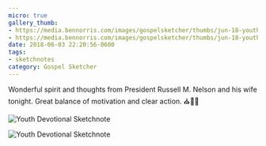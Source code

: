 ```yaml
---
micro: true
gallery_thumb:
- https://media.bennorris.com/images/gospelsketcher/thumbs/jun-18-youth-devotional-01.jpg
- https://media.bennorris.com/images/gospelsketcher/thumbs/jun-18-youth-devotional-02.jpg
date: 2018-06-03 22:20:56-0600
tags:
- sketchnotes
category: Gospel Sketcher
---
```


Wonderful spirit and thoughts from President Russell M. Nelson and his wife tonight. Great balance of motivation and clear action. ⛪️✍🏼

![Youth Devotional Sketchnote](https://media.bennorris.com/images/gospelsketcher/general/jun-18-youth-devotional-01.jpg)

![Youth Devotional Sketchnote](https://media.bennorris.com/images/gospelsketcher/general/jun-18-youth-devotional-02.jpg)
